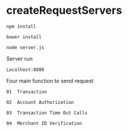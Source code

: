 # createRequestServers

    npm install 

    bower install

    node server.js

Server run 

    Localhost:8888

Four main function to send request 

    01  Transaction
    
    02  Account Authorization
    
    03  Transaction Time Out Calls
    
    04  Merchant ID Verification
